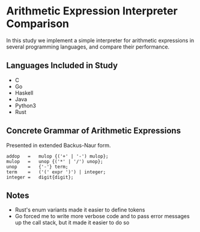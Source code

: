 # Arithmetic Expression Interpreter Comparison
In this study we implement a simple interpreter for arithmetic expressions in several programming languages, and compare their performance.

## Languages Included in Study
- C
- Go
- Haskell
- Java
- Python3
- Rust

## Concrete Grammar of Arithmetic Expressions
Presented in extended Backus-Naur form.

```
addop   =   mulop {('+' | '-') mulop};
mulop   =   unop {('*' | '/') unop};
unop    =   {'-'} term;
term    =   ('(' expr ')') | integer;
integer =   digit{digit};
```

## Notes
- Rust's enum variants made it easier to define tokens
- Go forced me to write more verbose code and to pass error messages up the call stack, but it made it easier to do so